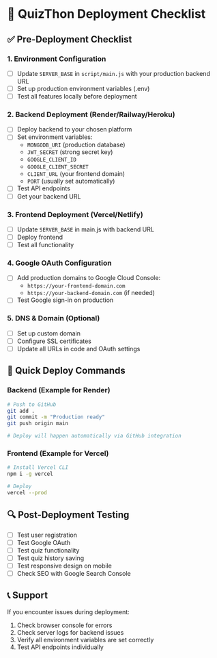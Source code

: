 # 🚀 QuizThon Deployment Checklist

## ✅ Pre-Deployment Checklist

### 1. Environment Configuration
- [ ] Update `SERVER_BASE` in `script/main.js` with your production backend URL
- [ ] Set up production environment variables (.env)
- [ ] Test all features locally before deployment

### 2. Backend Deployment (Render/Railway/Heroku)
- [ ] Deploy backend to your chosen platform
- [ ] Set environment variables:
  - `MONGODB_URI` (production database)
  - `JWT_SECRET` (strong secret key)
  - `GOOGLE_CLIENT_ID` 
  - `GOOGLE_CLIENT_SECRET`
  - `CLIENT_URL` (your frontend domain)
  - `PORT` (usually set automatically)
- [ ] Test API endpoints
- [ ] Get your backend URL

### 3. Frontend Deployment (Vercel/Netlify)
- [ ] Update `SERVER_BASE` in main.js with backend URL
- [ ] Deploy frontend
- [ ] Test all functionality

### 4. Google OAuth Configuration
- [ ] Add production domains to Google Cloud Console:
  - `https://your-frontend-domain.com`
  - `https://your-backend-domain.com` (if needed)
- [ ] Test Google sign-in on production

### 5. DNS & Domain (Optional)
- [ ] Set up custom domain
- [ ] Configure SSL certificates
- [ ] Update all URLs in code and OAuth settings

## 🔧 Quick Deploy Commands

### Backend (Example for Render)
```bash
# Push to GitHub
git add .
git commit -m "Production ready"
git push origin main

# Deploy will happen automatically via GitHub integration
```

### Frontend (Example for Vercel)
```bash
# Install Vercel CLI
npm i -g vercel

# Deploy
vercel --prod
```

## 🔍 Post-Deployment Testing

- [ ] Test user registration
- [ ] Test Google OAuth
- [ ] Test quiz functionality
- [ ] Test quiz history saving
- [ ] Test responsive design on mobile
- [ ] Check SEO with Google Search Console

## 📞 Support

If you encounter issues during deployment:
1. Check browser console for errors
2. Check server logs for backend issues
3. Verify all environment variables are set correctly
4. Test API endpoints individually
